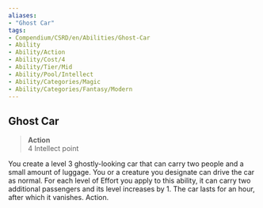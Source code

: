 ```yaml
---
aliases:
- "Ghost Car"
tags:
- Compendium/CSRD/en/Abilities/Ghost-Car
- Ability
- Ability/Action
- Ability/Cost/4
- Ability/Tier/Mid
- Ability/Pool/Intellect
- Ability/Categories/Magic
- Ability/Categories/Fantasy/Modern
---
```


  
## Ghost Car
>**Action**  
>4 Intellect point

You create a level 3 ghostly-looking car that can carry two people and a small amount of luggage. You or a creature you designate can drive the car as normal. For each level of Effort you apply to this ability, it can carry two additional passengers and its level increases by 1. The car lasts for an hour, after which it vanishes. Action. 




